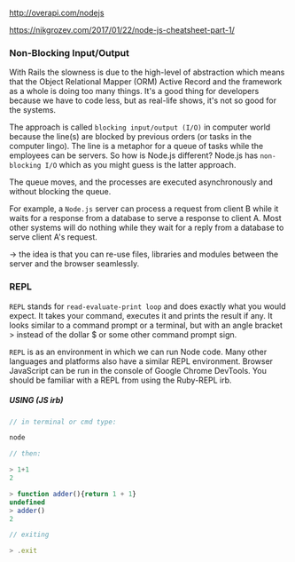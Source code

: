 http://overapi.com/nodejs

https://nikgrozev.com/2017/01/22/node-js-cheatsheet-part-1/

### Non-Blocking Input/Output

With Rails the slowness is due to the high-level of abstraction which means that the Object Relational Mapper (ORM) Active Record and the framework as a whole is doing too many things. It's a good thing for developers because we have to code less, but as real-life shows, it's not so good for the systems.

The approach is called `blocking input/output (I/O)` in computer world because the line(s) are blocked by previous orders (or tasks in the computer lingo). The line is a metaphor for a queue of tasks while the employees can be servers. So how is Node.js different? Node.js has `non-blocking I/O` which as you might guess is the latter approach.

The queue moves, and the processes are executed asynchronously and without blocking the queue. 

For example, a `Node.js` server can process a request from client B while it waits for a response from a database to serve a response to client A. Most other systems will do nothing while they wait for a reply from a database to serve client A's request.

-> the idea is that you can re-use files, libraries and modules between the server and the browser seamlessly.

### REPL

`REPL` stands for `read-evaluate-print loop` and does exactly what you would expect. It takes your command, executes it and prints the result if any. It looks similar to a command prompt or a terminal, but with an angle bracket > instead of the dollar $ or some other command prompt sign.

`REPL` is as an environment in which we can run Node code. Many other languages and platforms also have a similar REPL environment. Browser JavaScript can be run in the console of Google Chrome DevTools. You should be familiar with a REPL from using the Ruby-REPL irb.

##### USING (JS irb)

```js
// in terminal or cmd type:

node

// then:

> 1+1
2

> function adder(){return 1 + 1}
undefined
> adder()
2

// exiting

> .exit
```
